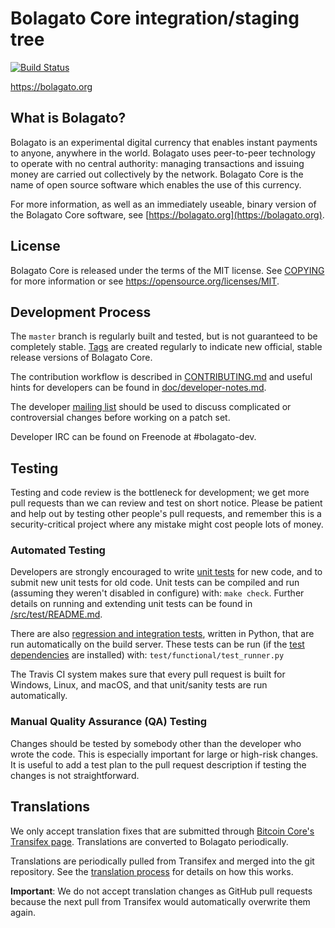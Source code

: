 Bolagato Core integration/staging tree
=====================================

[![Build Status](https://travis-ci.org/bolagato-project/bolagato.svg?branch=master)](https://travis-ci.org/bolagato-project/bolagato)

https://bolagato.org

What is Bolagato?
----------------

Bolagato is an experimental digital currency that enables instant payments to
anyone, anywhere in the world. Bolagato uses peer-to-peer technology to operate
with no central authority: managing transactions and issuing money are carried
out collectively by the network. Bolagato Core is the name of open source
software which enables the use of this currency.

For more information, as well as an immediately useable, binary version of
the Bolagato Core software, see [https://bolagato.org](https://bolagato.org).

License
-------

Bolagato Core is released under the terms of the MIT license. See [COPYING](COPYING) for more
information or see https://opensource.org/licenses/MIT.

Development Process
-------------------

The `master` branch is regularly built and tested, but is not guaranteed to be
completely stable. [Tags](https://github.com/bolagato-project/bolagato/tags) are created
regularly to indicate new official, stable release versions of Bolagato Core.

The contribution workflow is described in [CONTRIBUTING.md](CONTRIBUTING.md)
and useful hints for developers can be found in [doc/developer-notes.md](doc/developer-notes.md).

The developer [mailing list](https://groups.google.com/forum/#!forum/bolagato-dev)
should be used to discuss complicated or controversial changes before working
on a patch set.

Developer IRC can be found on Freenode at #bolagato-dev.

Testing
-------

Testing and code review is the bottleneck for development; we get more pull
requests than we can review and test on short notice. Please be patient and help out by testing
other people's pull requests, and remember this is a security-critical project where any mistake might cost people
lots of money.

### Automated Testing

Developers are strongly encouraged to write [unit tests](src/test/README.md) for new code, and to
submit new unit tests for old code. Unit tests can be compiled and run
(assuming they weren't disabled in configure) with: `make check`. Further details on running
and extending unit tests can be found in [/src/test/README.md](/src/test/README.md).

There are also [regression and integration tests](/test), written
in Python, that are run automatically on the build server.
These tests can be run (if the [test dependencies](/test) are installed) with: `test/functional/test_runner.py`

The Travis CI system makes sure that every pull request is built for Windows, Linux, and macOS, and that unit/sanity tests are run automatically.

### Manual Quality Assurance (QA) Testing

Changes should be tested by somebody other than the developer who wrote the
code. This is especially important for large or high-risk changes. It is useful
to add a test plan to the pull request description if testing the changes is
not straightforward.

Translations
------------

We only accept translation fixes that are submitted through [Bitcoin Core's Transifex page](https://www.transifex.com/projects/p/bitcoin/).
Translations are converted to Bolagato periodically.

Translations are periodically pulled from Transifex and merged into the git repository. See the
[translation process](doc/translation_process.md) for details on how this works.

**Important**: We do not accept translation changes as GitHub pull requests because the next
pull from Transifex would automatically overwrite them again.
